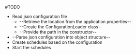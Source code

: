 #TODO
* Read json configuration file
  * --Retrieve the location from the application.properties--
  * --Create the ConfigurationLoader class--
  * --Provide the path in the constructor--
* --Parse json configuration into object structure--
* Create schedules based on the configuration
* Start the schedules
